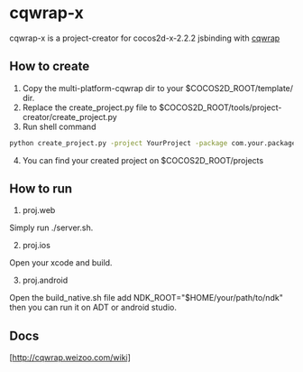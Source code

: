 # cqwrap-x 

cqwrap-x is a project-creator for cocos2d-x-2.2.2 jsbinding with [cqwrap](https://github.com/akira-cn/cqwrap)

## How to create

1. Copy the multi-platform-cqwrap dir to your $COCOS2D_ROOT/template/ dir.
2. Replace the create_project.py file to $COCOS2D_ROOT/tools/project-creator/create_project.py
3. Run shell command

```bash
python create_project.py -project YourProject -package com.your.package -language cqwrap
```

4. You can find your created project on $COCOS2D_ROOT/projects

## How to run

1. proj.web

  Simply run ./server.sh.

2. proj.ios

  Open your xcode and build.

3. proj.android

  Open the build_native.sh file add NDK_ROOT="$HOME/your/path/to/ndk" then you can run it on ADT or android studio.

## Docs

[http://cqwrap.weizoo.com/wiki]